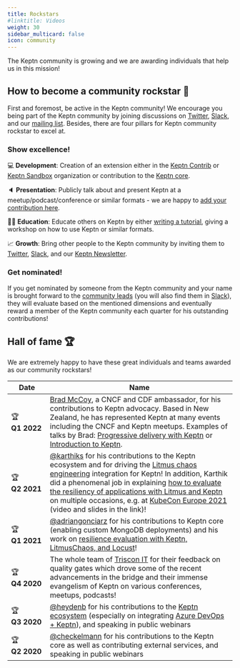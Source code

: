 ```yaml
---
title: Rockstars
#linktitle: Videos
weight: 30
sidebar_multicard: false
icon: community
---
```

 
The Keptn community is growing and we are awarding individuals that help us in this mission!

## How to become a community rockstar 🚀

First and foremost, be active in the Keptn community! We encourage you being part of the Keptn community by joining discussions on [Twitter](https://twitter.com/keptnProject), [Slack](https://slack.keptn.sh), and our [mailing list](https://groups.google.com/forum/#!forum/keptn). Besides, there are four pillars for Keptn community rockstar to excel at.


### Show excellence!

  💻 **Development**: Creation of an extension either in the [Keptn Contrib](https://github.com/keptn-contrib) or [Keptn Sandbox](https://github.com/keptn-sandbox) organization or contribution to the [Keptn core](https://github.com/keptn/keptn).

  🔈 **Presentation**: Publicly talk about and present Keptn at a meetup/podcast/conference or similar formats - we are happy to [add your contribution here](https://github.com/keptn/community/blob/master/resources.md).

  🧑‍🏫 **Education**: Educate others on Keptn by either [writing a tutorial](https://github.com/keptn/tutorials), giving a workshop on how to use Keptn or similar formats.

  📈 **Growth**: Bring other people to the Keptn community by inviting them to [Twitter](https://twitter.com/keptnProject), [Slack](https://slack.keptn.sh), and our [Keptn Newsletter](/community/newsletter).

### Get nominated!

If you get nominated by someone from the Keptn community and your name is brought forward to the [community leads](https://github.com/keptn/community/blob/master/CODEOWNERS) (you will also find them in [Slack](https://slack.keptn.sh)), they will evaluate based on the mentioned dimensions and eventually reward a member of the Keptn community each quarter for his outstanding contributions!

## Hall of fame 🏆

We are extremely happy to have these great individuals and teams awarded as our community rockstars!

| Date | Name |
| ---  | ---  |
| 🏆 **Q1&nbsp;2022** | [Brad McCoy](https://twitter.com/bradmccoydev), a CNCF and CDF ambassador, for his contributions to Keptn advocacy. Based in New Zealand, he has represented Keptn at many events including the CNCF and Keptn meetups. Examples of talks by Brad: [Progressive delivery with Keptn](https://www.youtube.com/watch?v=i3xLIU66rKs) or [Introduction to Keptn](https://www.youtube.com/watch?v=tzNz6yfwWDs). |
| 🏆 **Q2&nbsp;2021** | [@karthiks](https://github.com/ksatchit) for his contributions to the Keptn ecosystem and for driving the [Litmus chaos engineering](https://litmuschaos.io/) integration for Keptn! In addition, Karthik did a phenomenal job in explaining [how to evaluate the resiliency of applications with Litmus and Keptn](https://medium.com/keptn/evaluating-kubernetes-resiliency-with-keptn-and-litmuschaos-66bdfb35cbdd?source=friends_link&sk=86b269ad3cec917ba0976328a20e914f) on multiple occasions, e.g. at [KubeCon Europe 2021](https://kccnceu2021.sched.com/event/iEn7) (video and slides in the link)! |
| 🏆 **Q1&nbsp;2021** | [@adriangonciarz](https://github.com/adriangonciarz) for his contributions to Keptn core (enabling custom MongoDB deployments) and his work on [resilience evaluation with Keptn, LitmusChaos, and Locust](https://youtu.be/m_RVxVQQrHo?t=222)! |
| 🏆 **Q4&nbsp;2020** | The whole team of [Triscon IT](https://www.triscon-it.com/) for their feedback on quality gates which drove some of the recent advancements in the bridge and their immense evangelism of Keptn on various conferences, meetups, podcasts! |
| 🏆 **Q3&nbsp;2020** | [@heydenb](https://github.com/heydenb) for his contributions to the [Keptn ecosystem](https://github.com/keptn-sandbox/keptn-azure-devops-extension) (especially on integrating [Azure DevOps + Keptn](https://marketplace.visualstudio.com/items?itemName=RealdolmenDevOps.keptn-integration)), and speaking in public webinars |
| 🏆 **Q2&nbsp;2020** | [@checkelmann](https://github.com/checkelmann) for his contributions to the Keptn core as well as contributing external services, and speaking in public webinars |


